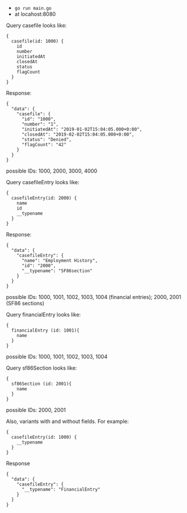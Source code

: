 - `go run main.go`
- at locahost:8080

Query casefile looks like:

```
{
  casefile(id: 1000) {
    id
    number
    initiatedAt
    closedAt
    status
    flagCount
  }
}
```

Response:

```
{
  "data": {
    "casefile": {
      "id": "1000",
      "number": "1",
      "initiatedAt": "2019-01-02T15:04:05.000+0:00",
      "closedAt": "2019-02-02T15:04:05.000+0:00",
      "status": "Denied",
      "flagCount": "42"
    }
  }
}
```

possible IDs: 1000, 2000, 3000, 4000

Query casefileEntry looks like:

```
{
  casefileEntry(id: 2000) {
    name
    id
    __typename
  }
}
```

Response:

```
{
  "data": {
    "casefileEntry": {
      "name": "Employment History",
      "id": "2000",
      "__typename": "SF86section"
    }
  }
}
```

possible IDs: 1000, 1001, 1002, 1003, 1004 (financial entries); 2000, 2001 (SF86 sections)

Query financialEntry looks like:

```
{
  financialEntry (id: 1001){
    name
  }
}
```

possible IDs: 1000, 1001, 1002, 1003, 1004

Query sf86Section looks like:

```
{
  sf86Section (id: 2001){
    name
  }
}
```

possible IDs: 2000, 2001

Also, variants with and without fields. For example:

```
{
  casefileEntry(id: 1000) {
    __typename
  }
}
```

Response

```
{
  "data": {
    "casefileEntry": {
      "__typename": "FinancialEntry"
    }
  }
}
```
